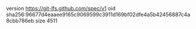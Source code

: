 version https://git-lfs.github.com/spec/v1
oid sha256:96677d4eaaee9165c9069599c3911d169bf02dfe4a5b42456887c4a8cbb786eb
size 4511
